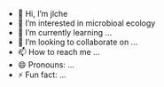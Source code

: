- 👋 Hi, I’m jlche
- 👀 I’m interested in microbioal ecology
- 🌱 I’m currently learning ...
- 💞️ I’m looking to collaborate on ...
- 📫 How to reach me ...
- 😄 Pronouns: ...
- ⚡ Fun fact: ...

<!---
jlche/jlche is a ✨ special ✨ repository because its `README.md` (this file) appears on your GitHub profile.
You can click the Preview link to take a look at your changes.
--->
